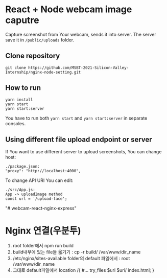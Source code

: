 # React + Node webcam image caputre

Capture screenshot from Your webcam, sends it into server. The server save it in `/public/uploads` folder.

## Clone repository

```
git clone https://github.com/MSBT-2021-Silicon-Valley-Internship/nginx-node-setting.git

```

## How to run

```
yarn install
yarn start
yarn start:server
```

You have to run both `yarn start` and `yarn start:server` in separate consoles.

## Using different file upload endpoint or server

If You want to use different server to upload screenshots, You can change host:

```
./package.json:
"proxy": "http://localhost:4000",
```

To change API URI You can edit:

```
./src/App.js:
App -> uploadImage method
const url = '/upload-face';
```

"# webcam-react-nginx-express"

# Nginx 연결(우분투)

1. root folder에서 npm run build
2. build내부에 있는 file들 옮기기 : cp -r build/ /var/www/dir_name
3. /etc/nginx/sites-available folder의 default 파일에서 : root /var/www/dir_name
4. 그대로 default파일에서
   location /{
   #...
   try_files $uri $uri/ index.html;
   }
